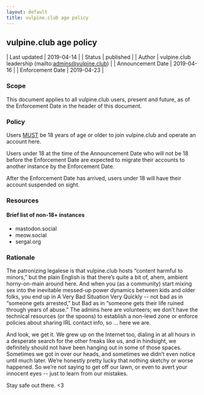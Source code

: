 ```yaml
---
layout: default
title: vulpine.club age policy
---
```


## vulpine.club age policy

| Last updated | 2019-04-14 |
| Status | published |
| Author | vulpine.club leadership (mailto:admins@vulpine.club) |
| Announcement Date | 2019-04-16 |
| Enforcement Date | 2019-04-23 |

### Scope
This document applies to all vulpine.club users, present and future, as of the Enforcement Date in the header of this document.

### Policy
Users [MUST](https://www.ietf.org/rfc/rfc2119.txt) be 18 years of age or older to join vulpine.club and operate an account here.

Users under 18 at the time of the Announcement Date who will not be 18 before the Enforcement Date are expected to migrate their accounts to another instance by the Enforcement Date.

After the Enforcement Date has arrived, users under 18 will have their account suspended on sight.

### Resources

#### Brief list of non-18+ instances
* mastodon.social
* meow.social
* sergal.org

### Rationale
The patronizing legalese is that vulpine.club hosts “content harmful to minors,” but the plain English is that there’s quite a bit of, ahem, ambient horny-on-main around here. And when you (as a community) start mixing sex into the inevitable messed-up power dynamics between kids and older folks, you end up in A Very Bad Situation Very Quickly -- not bad as in “someone gets arrested,” but Bad as in “someone gets their life ruined through years of abuse.” The admins here are volunteers; we don’t have the technical resources (or the spoons) to establish a non-lewd zone or enforce policies about sharing IRL contact info, so … here we are.

And look, we get it. We grew up on the Internet too, dialing in at all hours in a desperate search for the other freaks like us, and in hindsight, we definitely should not have been hanging out in some of those spaces. Sometimes we got in over our heads, and sometimes we didn’t even notice until much later. We’re honestly pretty lucky that nothing sketchy or worse happened. So we’re not saying to get off our lawn, or even to avert your innocent eyes -- just to learn from our mistakes.

Stay safe out there. <3

